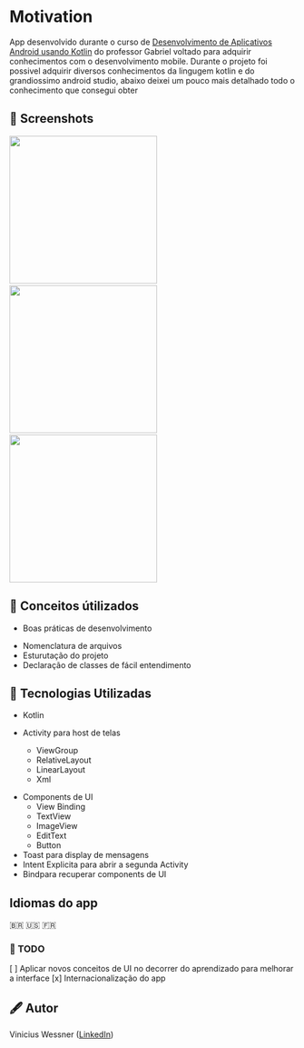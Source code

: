 # Motivation
App desenvolvido durante o curso de [Desenvolvimento de Aplicativos Android usando Kotlin](https://www.udemy.com/course/curso-desenvolvedor-kotlin/) do professor Gabriel voltado para adquirir conhecimentos com o desenvolvimento mobile.
Durante o projeto foi possivel adquirir diversos conhecimentos da lingugem kotlin e do grandiossimo android studio, abaixo deixei um pouco mais detalhado todo o conhecimento que consegui obter



## :camera_flash: Screenshots
<!-- You can add more screenshots here if you like -->
<img src="https://github.com/ViniciusWessner/Motivacao/blob/main/img/img1.png" width="260">&emsp;
<img src="https://github.com/ViniciusWessner/Motivacao/blob/main/img/img2.png" width="260">&emsp;
<img src="https://github.com/ViniciusWessner/Motivacao/blob/main/img/img3.png" width="260">

## 🤌 Conceitos útilizados
* Boas práticas de desenvolvimento
 - Nomenclatura de arquivos
 - Esturutação do projeto
 - Declaração de classes de fácil entendimento

## 📱 Tecnologias Utilizadas
* Kotlin

* Activity para host de telas
  * ViewGroup
   * RelativeLayout
   * LinearLayout
   * Xml

- Components de UI
   - View Binding
    - TextView
    - ImageView
    - EditText
    - Button
- Toast para display de mensagens
- Intent Explicita para abrir a segunda Activity
- Bindpara recuperar components de UI

## Idiomas do app
🇧🇷 🇺🇸 🇫🇷


### 📑 TODO
[ ] Aplicar novos conceitos de UI no decorrer do aprendizado para melhorar a interface
[x] Internacionalização do app

## 🖋 Autor
Vinicius Wessner ([LinkedIn](https://github.com/viniciuswessner/))
